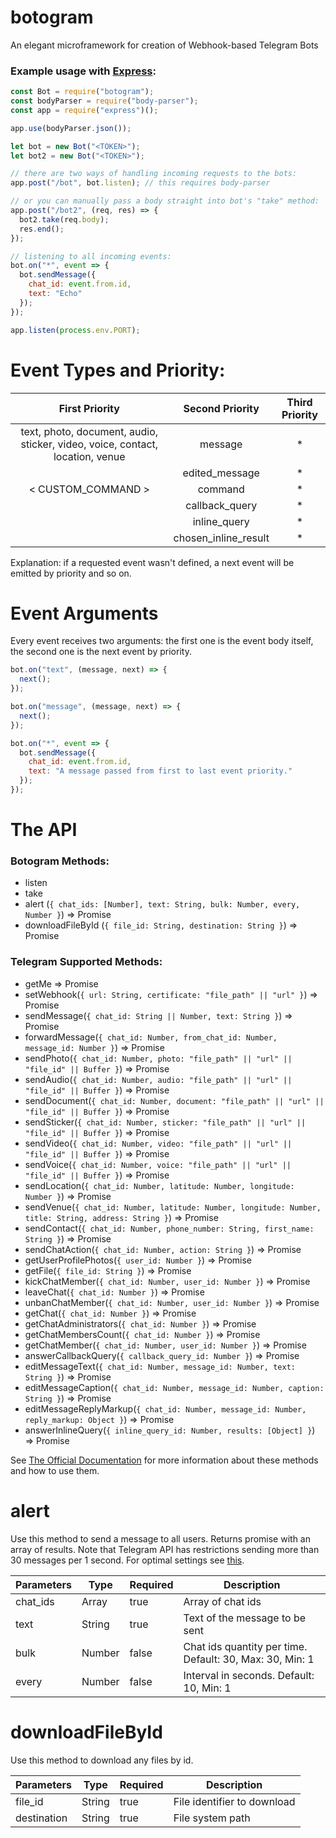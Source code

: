 # botogram
An elegant microframework for creation of Webhook-based Telegram Bots

### Example usage with [Express](https://www.npmjs.com/package/express):

```javascript
const Bot = require("botogram");
const bodyParser = require("body-parser");
const app = require("express")();

app.use(bodyParser.json());

let bot = new Bot("<TOKEN>");
let bot2 = new Bot("<TOKEN>");

// there are two ways of handling incoming requests to the bots:
app.post("/bot", bot.listen); // this requires body-parser

// or you can manually pass a body straight into bot's "take" method:
app.post("/bot2", (req, res) => {
  bot2.take(req.body);
  res.end();
});

// listening to all incoming events:
bot.on("*", event => {
  bot.sendMessage({
    chat_id: event.from.id,
    text: "Echo"
  });
});

app.listen(process.env.PORT);
```
# Event Types and Priority:

|                                  First Priority                                 |    Second Priority   | Third Priority |
|:-------------------------------------------------------------------------------:|:--------------------:|:--------------:|
| text, photo, document, audio,  sticker, video, voice, contact,  location, venue |        message       |        *       |
|                                                                                 |    edited_message    |        *       |
|                                 < CUSTOM_COMMAND >                              |        command       |        *       |
|                                                                                 |    callback_query    |        *       |
|                                                                                 |     inline_query     |        *       |
|                                                                                 | chosen_inline_result |        *       |

Explanation: if a requested event wasn't defined, a next event will be emitted by priority and so on. 

# Event Arguments

Every event receives two arguments: the first one is the event body itself, the second one is the next event by priority.
```javascript
bot.on("text", (message, next) => {
  next();
});

bot.on("message", (message, next) => {
  next();
});

bot.on("*", event => {
  bot.sendMessage({
    chat_id: event.from.id,
    text: "A message passed from first to last event priority."
  });
});
```

# The API

### Botogram Methods:
- listen
- take
- alert (```{ chat_ids: [Number], text: String, bulk: Number, every, Number }```) => Promise
- downloadFileById (```{ file_id: String, destination: String }```) => Promise

### Telegram Supported Methods:
- getMe => Promise
- setWebhook(```{ url: String, certificate: "file_path" || "url" }```) => Promise 
- sendMessage(```{ chat_id: String || Number, text: String }```) => Promise
- forwardMessage(```{ chat_id: Number, from_chat_id: Number, message_id: Number }```) => Promise
- sendPhoto(```{ chat_id: Number, photo: "file_path" || "url" || "file_id" || Buffer }```) => Promise
- sendAudio(```{ chat_id: Number, audio: "file_path" || "url" || "file_id" || Buffer }```) => Promise
- sendDocument(```{ chat_id: Number, document: "file_path" || "url" || "file_id" || Buffer }```) => Promise
- sendSticker(```{ chat_id: Number, sticker: "file_path" || "url" || "file_id" || Buffer }```) => Promise
- sendVideo(```{ chat_id: Number, video: "file_path" || "url" || "file_id" || Buffer }```) => Promise
- sendVoice(```{ chat_id: Number, voice: "file_path" || "url" || "file_id" || Buffer }```) => Promise
- sendLocation(```{ chat_id: Number, latitude: Number, longitude: Number }```) => Promise
- sendVenue(```{ chat_id: Number, latitude: Number, longitude: Number, title: String, address: String }```) => Promise
- sendContact(```{ chat_id: Number, phone_number: String, first_name: String }```) => Promise
- sendChatAction(```{ chat_id: Number, action: String }```) => Promise
- getUserProfilePhotos(```{ user_id: Number }```) => Promise
- getFile(```{ file_id: String }```) => Promise
- kickChatMember(```{ chat_id: Number, user_id: Number }```) => Promise
- leaveChat(```{ chat_id: Number }```) => Promise
- unbanChatMember(```{ chat_id: Number, user_id: Number }```) => Promise
- getChat(```{ chat_id: Number }```) => Promise
- getChatAdministrators(```{ chat_id: Number }```) => Promise
- getChatMembersCount(```{ chat_id: Number }```) => Promise
- getChatMember(```{ chat_id: Number, user_id: Number }```) => Promise
- answerCallbackQuery(```{ callback_query_id: Number }```) => Promise
- editMessageText(```{ chat_id: Number, message_id: Number, text: String }```) => Promise
- editMessageCaption(```{ chat_id: Number, message_id: Number, caption: String }```) => Promise
- editMessageReplyMarkup(```{ chat_id: Number, message_id: Number, reply_markup: Object }```) => Promise
- answerInlineQuery(```{ inline_query_id: Number, results: [Object] }```) => Promise

See [The Official Documentation](https://core.telegram.org/bots/api) for more information about these methods and how to use them.

# alert

Use this method to send a message to all users. Returns promise with an array of results. Note that Telegram API has restrictions sending more than 30 messages per 1 second. For optimal settings see [this](https://core.telegram.org/bots/faq#broadcasting-to-users).

| Parameters | Type   | Required | Description                                               |
|------------|--------|----------|-----------------------------------------------------------|
| chat_ids   | Array  | true     | Array of chat ids                                         |
| text       | String | true     | Text of the message to be sent                            |
| bulk       | Number | false    | Chat ids quantity per time. Default: 30, Max: 30, Min: 1  |
| every      | Number | false    | Interval in seconds. Default: 10, Min: 1                  |

# downloadFileById

Use this method to download any files by id.

| Parameters  | Type   | Required | Description                 |
|-------------|--------|----------|-----------------------------|
| file_id     | String | true     | File identifier to download |
| destination | String | true     | File system path            |